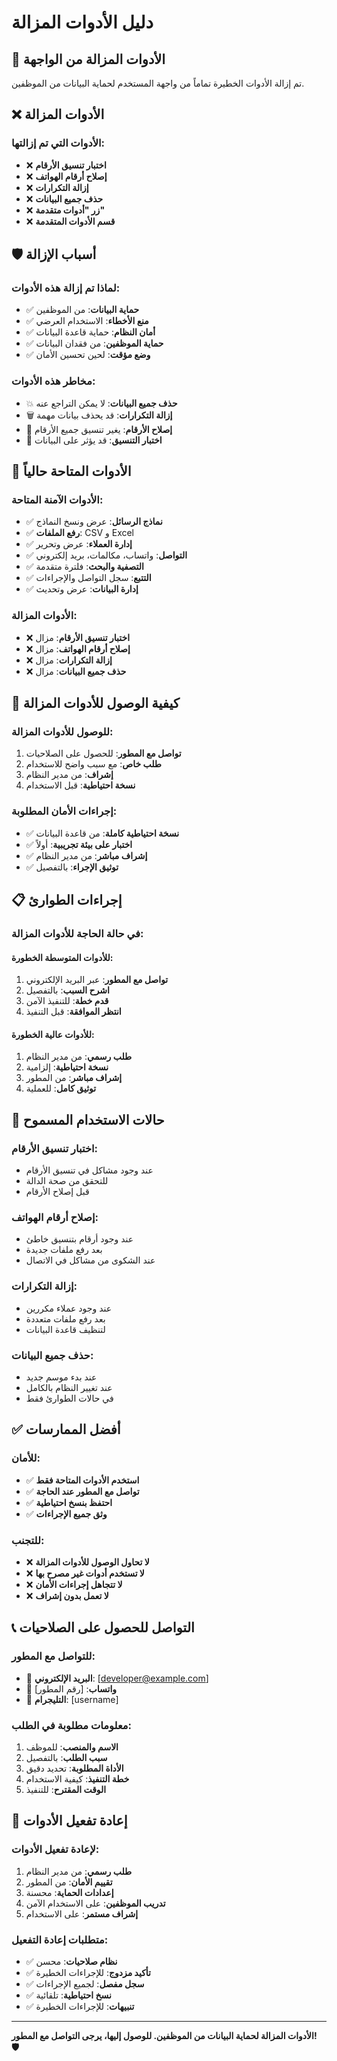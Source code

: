 # دليل الأدوات المزالة

## 🚫 الأدوات المزالة من الواجهة

تم إزالة الأدوات الخطيرة تماماً من واجهة المستخدم لحماية البيانات من الموظفين.

## ❌ الأدوات المزالة

### **الأدوات التي تم إزالتها:**
- ❌ **اختبار تنسيق الأرقام**
- ❌ **إصلاح أرقام الهواتف**
- ❌ **إزالة التكرارات**
- ❌ **حذف جميع البيانات**
- ❌ **زر "أدوات متقدمة"**
- ❌ **قسم الأدوات المتقدمة**

## 🛡️ أسباب الإزالة

### **لماذا تم إزالة هذه الأدوات:**
- ✅ **حماية البيانات**: من الموظفين
- ✅ **منع الأخطاء**: الاستخدام العرضي
- ✅ **أمان النظام**: حماية قاعدة البيانات
- ✅ **حماية الموظفين**: من فقدان البيانات
- ✅ **وضع مؤقت**: لحين تحسين الأمان

### **مخاطر هذه الأدوات:**
- 💥 **حذف جميع البيانات**: لا يمكن التراجع عنه
- 🗑️ **إزالة التكرارات**: قد يحذف بيانات مهمة
- 🔧 **إصلاح الأرقام**: يغير تنسيق جميع الأرقام
- 🧪 **اختبار التنسيق**: قد يؤثر على البيانات

## 🎯 الأدوات المتاحة حالياً

### **الأدوات الآمنة المتاحة:**
- ✅ **نماذج الرسائل**: عرض ونسخ النماذج
- ✅ **رفع الملفات**: CSV و Excel
- ✅ **إدارة العملاء**: عرض وتحرير
- ✅ **التواصل**: واتساب، مكالمات، بريد إلكتروني
- ✅ **التصفية والبحث**: فلترة متقدمة
- ✅ **التتبع**: سجل التواصل والإجراءات
- ✅ **إدارة البيانات**: عرض وتحديث

### **الأدوات المزالة:**
- ❌ **اختبار تنسيق الأرقام**: مزال
- ❌ **إصلاح أرقام الهواتف**: مزال
- ❌ **إزالة التكرارات**: مزال
- ❌ **حذف جميع البيانات**: مزال

## 🔐 كيفية الوصول للأدوات المزالة

### **للوصول للأدوات المزالة:**
1. **تواصل مع المطور**: للحصول على الصلاحيات
2. **طلب خاص**: مع سبب واضح للاستخدام
3. **إشراف**: من مدير النظام
4. **نسخة احتياطية**: قبل الاستخدام

### **إجراءات الأمان المطلوبة:**
- ✅ **نسخة احتياطية كاملة**: من قاعدة البيانات
- ✅ **اختبار على بيئة تجريبية**: أولاً
- ✅ **إشراف مباشر**: من مدير النظام
- ✅ **توثيق الإجراء**: بالتفصيل

## 📋 إجراءات الطوارئ

### **في حالة الحاجة للأدوات المزالة:**

#### **للأدوات المتوسطة الخطورة:**
1. **تواصل مع المطور**: عبر البريد الإلكتروني
2. **اشرح السبب**: بالتفصيل
3. **قدم خطة**: للتنفيذ الآمن
4. **انتظر الموافقة**: قبل التنفيذ

#### **للأدوات عالية الخطورة:**
1. **طلب رسمي**: من مدير النظام
2. **نسخة احتياطية**: إلزامية
3. **إشراف مباشر**: من المطور
4. **توثيق كامل**: للعملية

## 🚨 حالات الاستخدام المسموح

### **اختبار تنسيق الأرقام:**
- عند وجود مشاكل في تنسيق الأرقام
- للتحقق من صحة الدالة
- قبل إصلاح الأرقام

### **إصلاح أرقام الهواتف:**
- عند وجود أرقام بتنسيق خاطئ
- بعد رفع ملفات جديدة
- عند الشكوى من مشاكل في الاتصال

### **إزالة التكرارات:**
- عند وجود عملاء مكررين
- بعد رفع ملفات متعددة
- لتنظيف قاعدة البيانات

### **حذف جميع البيانات:**
- عند بدء موسم جديد
- عند تغيير النظام بالكامل
- في حالات الطوارئ فقط

## ✅ أفضل الممارسات

### **للأمان:**
- ✅ **استخدم الأدوات المتاحة فقط**
- ✅ **تواصل مع المطور عند الحاجة**
- ✅ **احتفظ بنسخ احتياطية**
- ✅ **وثق جميع الإجراءات**

### **للتجنب:**
- ❌ **لا تحاول الوصول للأدوات المزالة**
- ❌ **لا تستخدم أدوات غير مصرح بها**
- ❌ **لا تتجاهل إجراءات الأمان**
- ❌ **لا تعمل بدون إشراف**

## 📞 التواصل للحصول على الصلاحيات

### **للتواصل مع المطور:**
- 📧 **البريد الإلكتروني**: [developer@example.com]
- 📱 **واتساب**: [رقم المطور]
- 💬 **التليجرام**: [username]

### **معلومات مطلوبة في الطلب:**
1. **الاسم والمنصب**: للموظف
2. **سبب الطلب**: بالتفصيل
3. **الأداة المطلوبة**: تحديد دقيق
4. **خطة التنفيذ**: كيفية الاستخدام
5. **الوقت المقترح**: للتنفيذ

## 🔄 إعادة تفعيل الأدوات

### **لإعادة تفعيل الأدوات:**
1. **طلب رسمي**: من مدير النظام
2. **تقييم الأمان**: من المطور
3. **إعدادات الحماية**: محسنة
4. **تدريب الموظفين**: على الاستخدام الآمن
5. **إشراف مستمر**: على الاستخدام

### **متطلبات إعادة التفعيل:**
- ✅ **نظام صلاحيات**: محسن
- ✅ **تأكيد مزدوج**: للإجراءات الخطيرة
- ✅ **سجل مفصل**: لجميع الإجراءات
- ✅ **نسخ احتياطية**: تلقائية
- ✅ **تنبيهات**: للإجراءات الخطيرة

---

**الأدوات المزالة لحماية البيانات من الموظفين. للوصول إليها، يرجى التواصل مع المطور! 🛡️**







